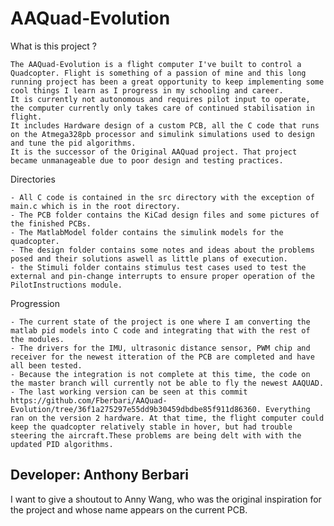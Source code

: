 # AAQuad-Evolution



What is this project ?

	The AAQuad-Evolution is a flight computer I've built to control a Quadcopter. Flight is something of a passion of mine and this long running project has been a great opportunity to keep implementing some cool things I learn as I progress in my schooling and career.
	It is currently not autonomous and requires pilot input to operate, the computer currently only takes care of continued stabilisation in flight. 
	It includes Hardware design of a custom PCB, all the C code that runs on the Atmega328pb processor and simulink simulations used to design and tune the pid algorithms.
	It is the successor of the Original AAQuad project. That project became unmanageable due to poor design and testing practices.


Directories

	- All C code is contained in the src directory with the exception of main.c which is in the root directory.
	- The PCB folder contains the KiCad design files and some pictures of the finished PCBs.
	- The MatlabModel folder contains the simulink models for the quadcopter.
	- The design folder contains some notes and ideas about the problems posed and their solutions aswell as little plans of execution.
	- the Stimuli folder contains stimulus test cases used to test the external and pin-change interrupts to ensure proper operation of the PilotInstructions module.

Progression

	- The current state of the project is one where I am converting the matlab pid models into C code and integrating that with the rest of the modules.
	- The drivers for the IMU, ultrasonic distance sensor, PWM chip and receiver for the newest itteration of the PCB are completed and have all been tested.
	- Because the integration is not complete at this time, the code on the master branch will currently not be able to fly the newest AAQUAD.
	- The last working version can be seen at this commit https://github.com/Fberbari/AAQuad-Evolution/tree/36f1a275297e55dd9b30459dbdbe85f911d86360. Everything ran on the version 2 hardware. At that time, the flight computer could keep the quadcopter relatively stable in hover, but had trouble steering the aircraft.These problems are being delt with with the updated PID algorithms.

## Developer: Anthony Berbari


I want to give a shoutout to Anny Wang, who was the original inspiration for the project and whose name appears on the current PCB. 
